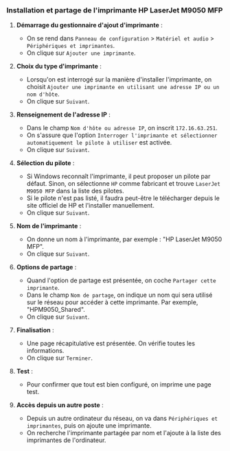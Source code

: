 ### Installation et partage de l'imprimante HP LaserJet M9050 MFP

1. **Démarrage du gestionnaire d'ajout d'imprimante** :
   - On se rend dans `Panneau de configuration` > `Matériel et audio` > `Périphériques et imprimantes`.
   - On clique sur `Ajouter une imprimante`.

2. **Choix du type d'imprimante** :
   - Lorsqu'on est interrogé sur la manière d'installer l'imprimante, on choisit `Ajouter une imprimante en utilisant une adresse IP ou un nom d'hôte`.
   - On clique sur `Suivant`.

3. **Renseignement de l'adresse IP** :
   - Dans le champ `Nom d'hôte ou adresse IP`, on inscrit `172.16.63.251`.
   - On s'assure que l'option `Interroger l'imprimante et sélectionner automatiquement le pilote à utiliser` est activée.
   - On clique sur `Suivant`.

4. **Sélection du pilote** :
   - Si Windows reconnaît l'imprimante, il peut proposer un pilote par défaut. Sinon, on sélectionne `HP` comme fabricant et trouve `LaserJet M9050 MFP` dans la liste des pilotes.
   - Si le pilote n'est pas listé, il faudra peut-être le télécharger depuis le site officiel de HP et l'installer manuellement.
   - On clique sur `Suivant`.

5. **Nom de l'imprimante** :
   - On donne un nom à l'imprimante, par exemple : "HP LaserJet M9050 MFP".
   - On clique sur `Suivant`.

6. **Options de partage** :
   - Quand l'option de partage est présentée, on coche `Partager cette imprimante`.
   - Dans le champ `Nom de partage`, on indique un nom qui sera utilisé sur le réseau pour accéder à cette imprimante. Par exemple, "HPM9050_Shared".
   - On clique sur `Suivant`.

7. **Finalisation** :
   - Une page récapitulative est présentée. On vérifie toutes les informations.
   - On clique sur `Terminer`.

8. **Test** :
   - Pour confirmer que tout est bien configuré, on imprime une page test.

9. **Accès depuis un autre poste** :
   - Depuis un autre ordinateur du réseau, on va dans `Périphériques et imprimantes`, puis on ajoute une imprimante.
   - On recherche l'imprimante partagée par nom et l'ajoute à la liste des imprimantes de l'ordinateur.
